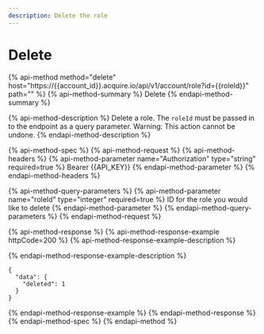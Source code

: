 ```yaml
---
description: Delete the role
---
```


# Delete

{% api-method method="delete" host="https://{{account\_id}}.acquire.io/api/v1/account/role?id={{roleId}}" path="" %}
{% api-method-summary %}
Delete
{% endapi-method-summary %}

{% api-method-description %}
Delete a role. The `roleId` must be passed in to the endpoint as a query parameter. Warning: This action cannot be undone. 
{% endapi-method-description %}

{% api-method-spec %}
{% api-method-request %}
{% api-method-headers %}
{% api-method-parameter name="Authorization" type="string" required=true %}
Bearer {{API\_KEY}}
{% endapi-method-parameter %}
{% endapi-method-headers %}

{% api-method-query-parameters %}
{% api-method-parameter name="roleId" type="integer" required=true %}
ID for the role you would like to delete
{% endapi-method-parameter %}
{% endapi-method-query-parameters %}
{% endapi-method-request %}

{% api-method-response %}
{% api-method-response-example httpCode=200 %}
{% api-method-response-example-description %}

{% endapi-method-response-example-description %}

```
{
  "data": {
    "deleted": 1
  }
}
```
{% endapi-method-response-example %}
{% endapi-method-response %}
{% endapi-method-spec %}
{% endapi-method %}




